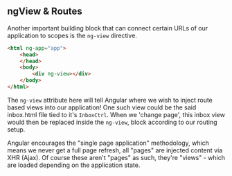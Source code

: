 ## ngView &amp; Routes

Another important building block that can connect certain URLs of our application to scopes is the `ng-view` directive.

```html
<html ng-app="app">
    <head>
    </head>
    <body>
        <div ng-view></div>
    </body>
</html>
```

The `ng-view` attribute here will tell Angular where we wish to inject route based views into our application!  One such view could be the said inbox.html file tied to it's `InboxCtrl`.  When we 'change page', this inbox view would then be replaced inside the `ng-view`, block according to our routing setup.

Angular encourages the "single page application" methodology, which means we never get a full page refresh, all "pages" are injected content via XHR (Ajax). Of course these aren't "pages" as such, they're "views" - which are loaded depending on the application state.